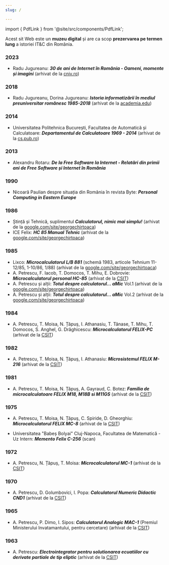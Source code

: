 ```yaml
---
slug: /

---
```


import { PdfLink } from '@site/src/components/PdfLink';

Acest sit Web este un **muzeu digital** și are ca scop **prezervarea pe termen
lung** a istoriei IT&C din România.

### 2023

- Radu Jugureanu: _**30 de ani de Internet în România - Oameni, momente și imagini**_ (arhivat de la [cniv.ro](https://cniv.ro/documents/26/CNIV_Volum_Aniversar_2023_-_Versiune_Online_DPxioQg.pdf)) <PdfLink href="https://github.com/cronica-it/arhiva/releases/download/2023/radujugu-cniv-volum-aniversar-2023-versiune-online.pdf"></PdfLink>

### 2018

- Radu Jugureanu, Dorina Jugureanu: _**Istoria informatizării în mediul
preuniversitar românesc 1985-2018**_ (arhivat de la [academia.edu](https://www.academia.edu/43375781/Istoria_informatizării_în_mediul_preuniversitar_românesc_1985_2018)) <PdfLink href="https://github.com/cronica-it/arhiva/releases/download/2018/radujugu-istoria-informatizarii-in-mediul-preuniv.pdf"></PdfLink>

### 2014

- Universitatea Politehnica București, Facultatea de Automaticã și Calculatoare: _**Departamentul de Calculatoare 1969 - 2014**_ (arhivat de la [cs.pub.ro](https://cs.pub.ro/Videos/Aniversare45CS/Brosura45CS.pdf)) <PdfLink href="https://github.com/cronica-it/arhiva/releases/download/2014/upb-brosura-45-cs.pdf"></PdfLink>

### 2013

- Alexandru Rotaru: _**De la Free Software la Internet - Relatări din primii ani de Free Software și Internet în România**_ <PdfLink href="https://github.com/cronica-it/arhiva/releases/download/2013/arot-brosura-a5-tipar.pdf"></PdfLink>

### 1990

- Nicoară Paulian despre situația din România în revista Byte: _**Personal Computing in Eastern Europe**_ <PdfLink href="https://github.com/cronica-it/arhiva/releases/download/1990/byte-1990-lixco.pdf"></PdfLink>

### 1986

- Ștință și Tehnică, suplimentul _**Calculatorul, nimic mai simplu!**_ (arhivat de la [google.com/site/georgechirtoaca](https://sites.google.com/site/georgechirtoaca/documentation)) <PdfLink href="https://github.com/cronica-it/arhiva/releases/download/1986/stiinta-tehnica-calculatorul-nimic-mai-simplu.pdf"></PdfLink>
- ICE Felix: _**HC 85 Manual Tehnic**_ (arhivat de la [google.com/site/georgechirtoaca](https://sites.google.com/site/georgechirtoaca/documentation)) <PdfLink href="https://github.com/cronica-it/arhiva/releases/download/1986/ice-hc-85-manual-tehnic.pdf"></PdfLink>

### 1985

- Lixco: _**Microcalculatorul L/B 881**_ (schemă 1983, articole Tehnium 11-12/85, 1-10/86, 1/88) (arhivat de la [google.com/site/georgechirtoaca](https://sites.google.com/site/georgechirtoaca/documentation)) <PdfLink href="https://github.com/cronica-it/arhiva/releases/download/1985/lixco-lb-881-tehnium.pdf"></PdfLink>
- A. Petrescu, F. Iacob, T. Domocos, T. Mihu, E. Dobrovie: _**Microcalculatorul personal HC-85**_  (arhivat de la [CSIT](http://www.csit-sun.pub.ro/research/history)) <PdfLink href="https://github.com/cronica-it/arhiva/releases/download/1985/apetrescu-hc-85.pdf"></PdfLink>
- A. Petrescu și alții: _**Totul despre calculatorul... aMic**_ Vol.1 (arhivat de la [google.com/site/georgechirtoaca](https://sites.google.com/site/georgechirtoaca/documentation)) <PdfLink href="https://github.com/cronica-it/arhiva/releases/download/1985/apetrescu-totul-despre-calculatorul-personal-amic-vol-1.pdf"></PdfLink>
- A. Petrescu și alții: _**Totul despre calculatorul... aMic**_ Vol.2 (arhivat de la [google.com/site/georgechirtoaca](https://sites.google.com/site/georgechirtoaca/documentation)) <PdfLink href="https://github.com/cronica-it/arhiva/releases/download/1985/apetrescu-totul-despre-calculatorul-personal-amic-vol-2.pdf"></PdfLink>

### 1984

- A. Petrescu, T. Moisa, N. Țăpuș, I. Athanasiu, T. Tănase, T. Mihu, T. Domocos, S. Anghel, G. Drăghicescu: _**Microcalculatorul FELIX-PC**_ (arhivat de la [CSIT](http://www.csit-sun.pub.ro/research/history)) <PdfLink href="https://github.com/cronica-it/arhiva/releases/download/1984/apetrescu-felix-pc.pdf"></PdfLink>

### 1982

- A. Petrescu, T. Moisa, N. Țăpuș, I. Athanasiu: _**Microsistemul FELIX M-216**_ (arhivat de la [CSIT](http://www.csit-sun.pub.ro/research/history)) <PdfLink href="https://github.com/cronica-it/arhiva/releases/download/1982/apetrescu-felix-m-216.pdf"></PdfLink>

### 1981

- A. Petrescu, T. Moisa, N. Țăpuș, A. Gayraud, C. Botez: _**Familia de microcalculatoare FELIX M18, M18B si M11GS**_ (arhivat de la [CSIT](http://www.csit-sun.pub.ro/research/history)) <PdfLink href="https://github.com/cronica-it/arhiva/releases/download/1981/apetrescu-felix-m18-118.pdf"></PdfLink>

### 1975

- A. Petrescu, T. Moisa, N. Țăpuș, C. Spiride, D. Gheorghiu: _**Microcalculatorul FELIX MC-8**_ (arhivat de la [CSIT](http://www.csit-sun.pub.ro/research/history)) <PdfLink href="https://github.com/cronica-it/arhiva/releases/download/1975/apetrescu-felix-mc-8.pdf"></PdfLink>

- Universitatea "Babeș Bolyai" Cluj-Napoca, Facultatea de Matematică - Uz Intern: _**Memento Felix C-256**_ (scan) <PdfLink href="https://github.com/cronica-it/arhiva/releases/download/1975/babesbalyai-memento-felix-c-256.pdf"></PdfLink>

### 1972

- A. Petrescu, N. Țăpuș, T. Moisa: _**Microcalculatorul MC-1**_ (arhivat de la [CSIT](http://www.csit-sun.pub.ro/research/history)) <PdfLink href="https://github.com/cronica-it/arhiva/releases/download/1972/apetrescu-micro-mc1.pdf"></PdfLink>

### 1970

- A. Petrescu, D. Golumbovici, I. Popa: _**Calculatorul Numeric Didactic CND1**_ (arhivat de la [CSIT](http://www.csit-sun.pub.ro/research/history)) <PdfLink href="https://github.com/cronica-it/arhiva/releases/download/1970/apetrescu-calc-cnd-1.pdf"></PdfLink>

### 1965

- A. Petrescu, P. Dimo, I. Sipos: _**Calculatorul Analogic MAC-1**_ (Premiul Ministerului Invatamantului, pentru cercetare) (arhivat de la [CSIT](http://www.csit-sun.pub.ro/research/history)) <PdfLink href="https://github.com/cronica-it/arhiva/releases/download/1965/apetrescu-mac-1.pdf"></PdfLink>

### 1963

- A. Petrescu: _**Electrointegrator pentru solutionarea ecuatiilor cu derivate partiale de tip eliptic**_ (arhivat de la [CSIT](http://www.csit-sun.pub.ro/research/history)) <PdfLink href="https://github.com/cronica-it/arhiva/releases/download/1963/apetrescu-electrointeg.pdf"></PdfLink>
